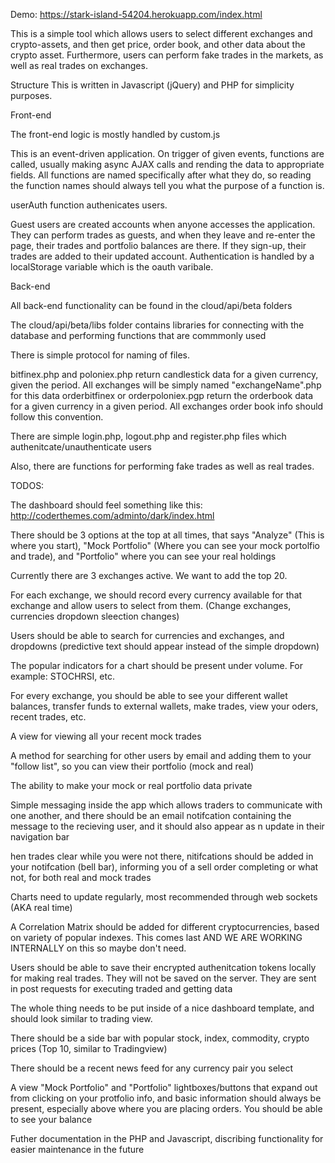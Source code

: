 Demo: https://stark-island-54204.herokuapp.com/index.html

This is a simple tool which allows users to select different exchanges and crypto-assets, and then get price, order book, and other data about the crypto asset.
Furthermore, users can perform fake trades in the markets, as well as real trades on exchanges.


Structure
This is written in Javascript (jQuery) and PHP for simplicity purposes.

Front-end

The front-end logic is mostly handled by custom.js

This is an event-driven application. On trigger of given events, functions are called, usually making async AJAX calls and rending the data to appropriate fields.
All functions are named specifically after what they do, so reading the function names should always tell you what the purpose of a function is.

userAuth function authenicates users.

Guest users are created accounts when anyone accesses the application. They can perform trades as guests, and when they leave and re-enter the page, their trades and portfolio balances are there. If they sign-up, their trades are added to their updated account. Authentication is handled by a localStorage variable which is the oauth varibale. 



Back-end

All back-end functionality can be found in the cloud/api/beta folders

The cloud/api/beta/libs folder contains libraries for connecting with the database and performing functions that are commmonly used


There is simple protocol for naming of files.

bitfinex.php and poloniex.php return candlestick data for a given currency, given the period. All exchanges will be simply named "exchangeName".php for this data
orderbitfinex or orderpoloniex.pgp return the orderbook data for a given currency in a given period. All exchanges order book info should follow this convention.

There are simple login.php, logout.php and register.php files which authenitcate/unauthenticate users

Also, there are functions for performing fake trades as well as real trades. 



TODOS:

The dashboard should feel something like this: http://coderthemes.com/adminto/dark/index.html

There should be 3 options at the top at all times, that says "Analyze" (This is where you start), "Mock Portfolio" (Where you can see your mock portolfio and trade), and "Portfolio" where you can see your real holdings

Currently there are 3 exchanges active. We want to add the top 20.

For each exchange, we should record every currency available for that exchange and allow users to select from them. (Change exchanges, currencies dropdown sleection changes)

Users should be able to search for currencies and exchanges, and dropdowns (predictive text should appear instead of the simple dropdown)

The popular indicators for a chart should be present under volume. For example: STOCHRSI, etc.

For every exchange, you should be able to see your different wallet balances, transfer funds to external wallets, make trades, view your oders, recent trades, etc.

A view for viewing all your recent mock trades

A method for searching for other users by email and adding them to your "follow list", so you can view their portfolio (mock and real)

The ability to make your mock or real portfolio data private

Simple messaging inside the app which allows traders to communicate with one another, and there should be an email notifcation containing the message to the recieving user, and it should also appear as n update in their navigation bar

hen trades clear while you were not there, nitifcations should be added in your notifcation (bell bar), informing you of a sell order completing or what not, for both real and mock trades

Charts need to update regularly, most recommended through web sockets (AKA real time)

A Correlation Matrix should be added for different cryptocurrencies, based on variety of popular indexes. This comes last AND WE ARE WORKING INTERNALLY  on this so maybe don't need.

Users should be able to save their encrypted authenitcation tokens locally for making real trades. They will not be saved on the server. They are sent in post requests for executing traded and getting data

The whole thing needs to be put inside of a nice dashboard template, and should look similar to trading view.

There should be a side bar with popular stock, index, commodity, crypto prices (Top 10, similar to Tradingview)

There should be a recent news feed for any currency pair you select

A view "Mock Portfolio" and "Portfolio" lightboxes/buttons that expand out from clicking on your protfolio info, and basic information should always be present, especially above where you are placing orders. You should be able to see your balance

Futher documentation in the PHP and Javascript, discribing functionality for easier maintenance in the future


